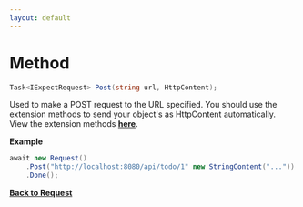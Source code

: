 ```yaml
---
layout: default
---
```


# Method

``` csharp
Task<IExpectRequest> Post(string url, HttpContent);
```

Used to make a POST request to the URL specified. You should use the extension methods to send your object's as HttpContent automatically. View the extension methods **[here](/api/request/extensions.html)**.

**Example**

``` csharp
await new Request()
    .Post("http://localhost:8080/api/todo/1" new StringContent("..."))
    .Done();
```

**[Back to Request](/api/request/request.html)**
